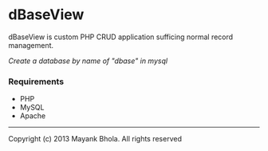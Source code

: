 dBaseView
==========
dBaseView is custom PHP CRUD application sufficing normal record management.

*Create a database by name of "dbase" in mysql*

### Requirements
* PHP
* MySQL
* Apache

----
Copyright (c) 2013  Mayank Bhola.
All rights reserved